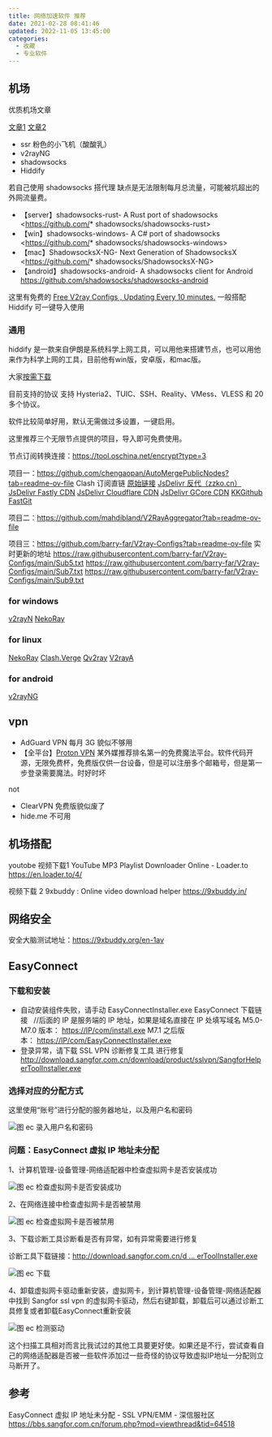 ```yaml
---
title: 网络加速软件 推荐
date: 2021-02-28 08:41:46
updated: 2022-11-05 13:45:00
categories:
  - 收藏
  - 专业软件
---
```


## 机场

优质机场文章

[文章1](https://iyideng.net/special/bgfw/best-ss-ssr-v2ray-trojan.html)
[文章2](https://iyideng.cc/all-ss-ssr-v2ray-trojan-xray.html)

* ssr 粉色的小飞机（酸酸乳）
* v2rayNG
* shadowsocks
* Hiddify

若自己使用 shadowsocks 搭代理 缺点是无法限制每月总流量，可能被坑超出的外网流量费。

* 【server】shadowsocks-rust- A Rust port of shadowsocks <https://github.com/* shadowsocks/shadowsocks-rust>
* 【win】shadowsocks-windows- A C# port of shadowsocks <https://github.com/* shadowsocks/shadowsocks-windows>
* 【mac】ShadowsocksX-NG- Next Generation of ShadowsocksX <https://github.com/* shadowsocks/ShadowsocksX-NG>
* 【android】shadowsocks-android- A shadowsocks client for Android <https://github.com/shadowsocks/shadowsocks-android>

这里有免费的 [Free V2ray Configs , Updating Every 10 minutes.](https://github.com/barry-far/V2ray-Configs) 一般搭配 Hiddify 可一键导入使用

### 通用

hiddify 是一款来自伊朗是系统科学上网工具，可以用他来搭建节点，也可以用他来作为科学上网的工具，目前他有win版，安卓版，和mac版。

大家[按需下载](https://github.com/hiddify/hiddify-next/releases)

目前支持的协议
支持 Hysteria2、TUIC、SSH、Reality、VMess、VLESS 和 20 多个协议。

软件比较简单好用，默认无需做过多设置，一键启用。

这里推荐三个无限节点提供的项目，导入即可免费使用。

节点订阅转换连接：https://tool.oschina.net/encrypt?type=3

项目一：https://github.com/chengaopan/AutoMergePublicNodes?tab=readme-ov-file
Clash 订阅直链
[原始链接](https://raw.githubusercontent.com/chengaopan/AutoMergePublicNodes/master/list.yml)
[JsDelivr 反代（zzko.cn）](https://cdn.jsdelivr.us/gh/chengaopan/AutoMergePublicNodes@master/list.yml)
[JsDelivr Fastly CDN](https://fastly.jsdelivr.net/gh/chengaopan/AutoMergePublicNodes@master/list.yml)
[JsDelivr Cloudflare CDN](https://testingcf.jsdelivr.net/gh/chengaopan/AutoMergePublicNodes@master/list.yml)
[JsDelivr GCore CDN](https://gcore.jsdelivr.net/gh/chengaopan/AutoMergePublicNodes@master/list.yml)
[KKGithub](https://raw.kkgithub.com/chengaopan/AutoMergePublicNodes/master/list.yml)
[FastGit](https://raw.fgit.cf/chengaopan/AutoMergePublicNodes/master/list.yml)

项目二：https://github.com/mahdibland/V2RayAggregator?tab=readme-ov-file

项目三：https://github.com/barry-far/V2ray-Configs?tab=readme-ov-file
实时更新的地址
https://raw.githubusercontent.com/barry-far/V2ray-Configs/main/Sub5.txt
https://raw.githubusercontent.com/barry-far/V2ray-Configs/main/Sub7.txt
https://raw.githubusercontent.com/barry-far/V2ray-Configs/main/Sub9.txt

### for windows

[v2rayN](https://github.com/2dust/v2rayN)
[NekoRay](https://github.com/MatsuriDayo/nekoray/releases)

### for linux

[NekoRay](https://github.com/MatsuriDayo/nekoray/releases)
[Clash.Verge](https://github.com/zzzgydi/clash-verge/releases/)
[Qv2ray](https://github.com/Qv2ray/Qv2ray/releases)
[V2rayA](https://github.com/v2rayA/v2rayA/releases)

### for android

[v2rayNG](https://github.com/2dust/v2rayNG)

## vpn

* AdGuard VPN 每月 3G 貌似不够用
* 【全平台】[Proton VPN](https://protonvpn.com/) 某外媒推荐排名第一的免费魔法平台。软件代码开源，无限免费杯，免费版仅供一台设备，但是可以注册多个邮箱号，但是第一步登录需要魔法。时好时坏

not

* ClearVPN 免费版貌似废了
* hide.me 不可用

## 机场搭配

youtobe 
视频下载1
YouTube MP3 Playlist Downloader Online - Loader.to
https://en.loader.to/4/

视频下载 2
9xbuddy : Online video download helper
https://9xbuddy.in/

## 网络安全

安全大脑测试地址：https://9xbuddy.org/en-1av

## EasyConnect

### 下载和安装

* 自动安装组件失败，请手动 EasyConnectInstaller.exe
EasyConnect 下载链接   //后面的 IP 是服务端的 IP 地址，如果是域名直接在 IP 处填写域名
M5.0-M7.0 版本： [https://IP/com/install.exe](https://ip/com/install.exe)
M7.1 之后版本： [https://IP/com/EasyConnectInstaller.exe](https://ip/com/EasyConnectInstaller.exe)
* 登录异常，请下载 SSL VPN 诊断修复工具 进行修复
<http://download.sangfor.com.cn/download/product/sslvpn/SangforHelperToolInstaller.exe>

### 选择对应的分配方式

这里使用“账号”进行分配的服务器地址，以及用户名和密码

![图 ec 录入用户名和密码](/images/教程---EasyConnect-的使用/图ec录入用户名和密码.png)

### 问题：EasyConnect 虚拟 IP 地址未分配

1、计算机管理-设备管理-网络适配器中检查虚拟网卡是否安装成功

![图 ec 检查虚拟网卡是否安装成功](/images/教程---EasyConnect-的使用/图ec检查虚拟网卡是否安装成功.png)

2、在网络连接中检查虚拟网卡是否被禁用

![图 ec 检查虚拟网卡是否被禁用](/images/教程---EasyConnect-的使用/图ec检查虚拟网卡是否被禁用.png)

3、下载诊断工具诊断看是否有异常，如有异常需要进行修复

诊断工具下载链接：[http://download.sangfor.com.cn/d ... erToolInstaller.exe](http://download.sangfor.com.cn/download/product/sslvpn/SangforHelperToolInstaller.exe)

![图 ec 下载](/images/教程---EasyConnect-的使用/图ec下载.png)

4、卸载虚拟网卡驱动重新安装，虚拟网卡，到计算机管理-设备管理-网络适配器中找到 Sangfor ssl vpn 的虚拟网卡驱动，然后右键卸载，卸载后可以通过诊断工具修复或者卸载EasyConnect重新安装

![图 ec 检测驱动](/images/教程---EasyConnect-的使用/图ec检测驱动.png)

这个扫描工具相对而言比我试过的其他工具要更好使。如果还是不行，尝试查看自己的网络适配器是否被一些软件添加过一些奇怪的协议导致虚拟IP地址一分配则立马断开了。

## 参考

EasyConnect 虚拟 IP 地址未分配 - SSL VPN/EMM - 深信服社区
<https://bbs.sangfor.com.cn/forum.php?mod=viewthread&tid=64518>
